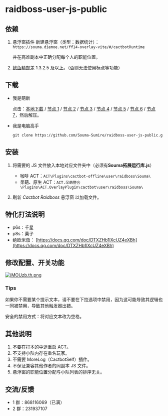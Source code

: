 # raidboss-user-js-public

## 依赖

1. 悬浮窗插件 新建悬浮窗（类型：数据统计）：`https://souma.diemoe.net/ff14-overlay-vite/#/cactbotRuntime`

   并在高难副本中正确分配每个人的职能位置。

1. [鲶鱼精邮差](https://github.com/Natsukage/PostNamazu/releases) 1.3.2.5 及以上。（否则无法使用标点等功能）

## 下载

- 我是萌新

  点击：[本地下载](https://github.com/Souma-Sumire/raidboss-user-js-public/archive/refs/heads/main.zip) /
  [节点 1](https://git.xfj0.cn/https://github.com/Souma-Sumire/raidboss-user-js-public/archive/refs/heads/main.zip) /
  [节点 2](https://js.xxooo.ml/https://github.com/Souma-Sumire/raidboss-user-js-public/archive/refs/heads/main.zip) /
  [节点 3](https://gh.con.sh/https://github.com/Souma-Sumire/raidboss-user-js-public/archive/refs/heads/main.zip) /
  [节点 4](https://ghps.cc/https://github.com/Souma-Sumire/raidboss-user-js-public/archive/refs/heads/main.zip) /
  [节点 5](https://archive.fastgit.org/Souma-Sumire/raidboss-user-js-public/archive/refs/heads/main.zip) /
  [节点 6](https://ghproxy.com/https://github.com/Souma-Sumire/raidboss-user-js-public/archive/refs/heads/main.zip) /
  [节点 7](https://kgithub.com/Souma-Sumire/raidboss-user-js-public/archive/refs/heads/main.zip)，然后解压。

- 我是电脑高手

  ```markdown
  git clone https://github.com/Souma-Sumire/raidboss-user-js-public.git
  ```

## 安装

1. 将需要的 JS 文件放入本地对应文件夹中（必须有**Souma拓展运行库.js**）

   - 咖啡 ACT：`ACT\Plugins\cactbot-offline\user\raidboss\Souma\`
   - 呆萌、原生 ACT：`ACT.呆萌整合\Plugins\ACT.OverlayPlugin\cactbot\user\raidboss\Souma\`

1. 刷新 _Cactbot Raidboss_ 悬浮窗 以加载文件。

## 特化打法说明

- p6s：千星
- p8s：菓子
- 绝欧米茄： [https://docs.qq.com/doc/DTXZHb1lXcUZ4eXBh](https://docs.qq.com/doc/DTXZHb1lXcUZ4eXBh)

## 修改配置、开关功能

[![iMOUzb.th.png](https://i.328888.xyz/2023/05/03/iMOUzb.th.png)](https://imgloc.com/i/iMOUzb)

### Tips

如果你不需要某个提示文本，请不要在下拉选项中禁用，因为这可能导致其逻辑也一同被禁用，导致其他触发器出错。

安全的禁用方式：将对应文本改为空格。

## 其他说明

1. 不要在打本的中途重启 ACT。
1. 不支持小队内存在重名玩家。
1. 不需要 MoreLog（CactbotSelf）插件。
1. 不保证兼容其他作者的同副本 JS 文件。
1. 悬浮窗的职能位置分配与小队列表的排序无关。

## 交流/反馈

- 1 群：868116069（已满）
- 2 群：231937107
